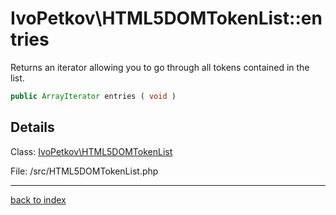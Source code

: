 # IvoPetkov\HTML5DOMTokenList::entries

Returns an iterator allowing you to go through all tokens contained in the list.

```php
public ArrayIterator entries ( void )
```

## Details

Class: [IvoPetkov\HTML5DOMTokenList](ivopetkov.html5domtokenlist.class.md)

File: /src/HTML5DOMTokenList.php

---

[back to index](index.md)

